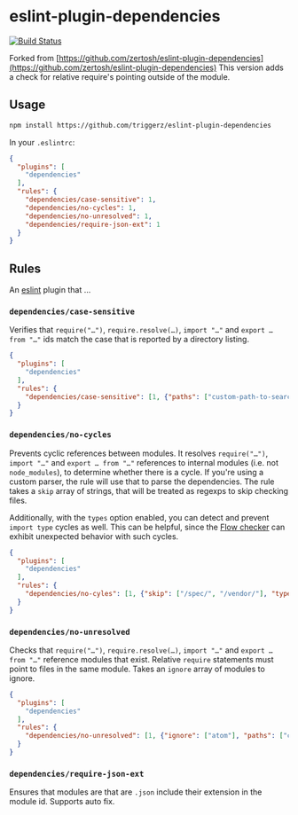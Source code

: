 # eslint-plugin-dependencies

[![Build Status](https://travis-ci.org/triggerz/eslint-plugin-dependencies.svg?branch=master)](https://travis-ci.org/triggerz/eslint-plugin-dependencies)

Forked from [https://github.com/zertosh/eslint-plugin-dependencies](https://github.com/zertosh/eslint-plugin-dependencies)
This version adds a check for relative require's pointing outside of the module.

## Usage

```sh
npm install https://github.com/triggerz/eslint-plugin-dependencies
```

In your `.eslintrc`:

```json
{
  "plugins": [
    "dependencies"
  ],
  "rules": {
    "dependencies/case-sensitive": 1,
    "dependencies/no-cycles": 1,
    "dependencies/no-unresolved": 1,
    "dependencies/require-json-ext": 1
  }
}
```

## Rules

An [eslint](https://github.com/eslint/eslint) plugin that ...

### `dependencies/case-sensitive`

Verifies that `require("…")`, `require.resolve(…)`, `import "…"` and `export … from "…"` ids match the case that is reported by a directory listing.

```json
{
  "plugins": [
    "dependencies"
  ],
  "rules": {
    "dependencies/case-sensitive": [1, {"paths": ["custom-path-to-search-for-modules"]}]
  }
}
```

### `dependencies/no-cycles`

Prevents cyclic references between modules. It resolves `require("…")`, `import "…"` and `export … from "…"` references to internal modules (i.e. not `node_modules`), to determine whether there is a cycle. If you're using a custom parser, the rule will use that to parse the dependencies. The rule takes a `skip` array of strings, that will be treated as regexps to skip checking files.

Additionally, with the `types` option enabled, you can detect and prevent `import type` cycles as well. This can be helpful, since the [Flow checker](https://flow.org) can exhibit unexpected behavior with such cycles.

```json
{
  "plugins": [
    "dependencies"
  ],
  "rules": {
    "dependencies/no-cyles": [1, {"skip": ["/spec/", "/vendor/"], "types": true}]
  }
}
```

### `dependencies/no-unresolved`

Checks that `require("…")`, `require.resolve(…)`, `import "…"` and `export … from "…"` reference modules that exist. Relative `require` statements must point to files in the same module.
Takes an `ignore` array of modules to ignore.

```json
{
  "plugins": [
    "dependencies"
  ],
  "rules": {
    "dependencies/no-unresolved": [1, {"ignore": ["atom"], "paths": ["custom-path-to-search-for-modules"]}]
  }
}
```

### `dependencies/require-json-ext`

Ensures that modules are that are `.json` include their extension in the module id. Supports auto fix.
